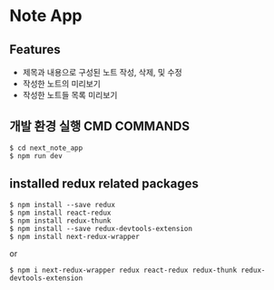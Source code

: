 # Note App

## Features
- 제목과 내용으로 구성된 노트 작성, 삭제, 및 수정
- 작성한 노트의 미리보기
- 작성한 노트들 목록 미리보기

## 개발 환경 실행 CMD COMMANDS
```shell
$ cd next_note_app
$ npm run dev
```

## installed redux related packages
```shell
$ npm install --save redux
$ npm install react-redux
$ npm install redux-thunk
$ npm install --save redux-devtools-extension
$ npm install next-redux-wrapper
```
or
```shell
$ npm i next-redux-wrapper redux react-redux redux-thunk redux-devtools-extension
```
